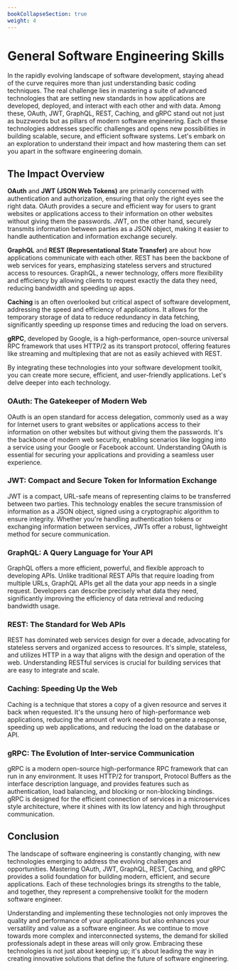 ```yaml
---
bookCollapseSection: true
weight: 4
---
```


# General Software Engineering Skills

In the rapidly evolving landscape of software development, staying ahead of the curve requires more than just understanding basic coding techniques. The real challenge lies in mastering a suite of advanced technologies that are setting new standards in how applications are developed, deployed, and interact with each other and with data. Among these, OAuth, JWT, GraphQL, REST, Caching, and gRPC stand out not just as buzzwords but as pillars of modern software engineering. Each of these technologies addresses specific challenges and opens new possibilities in building scalable, secure, and efficient software systems. Let's embark on an exploration to understand their impact and how mastering them can set you apart in the software engineering domain.

## The Impact Overview

**OAuth** and **JWT (JSON Web Tokens)** are primarily concerned with authentication and authorization, ensuring that only the right eyes see the right data. OAuth provides a secure and efficient way for users to grant websites or applications access to their information on other websites without giving them the passwords. JWT, on the other hand, securely transmits information between parties as a JSON object, making it easier to handle authentication and information exchange securely.

**GraphQL** and **REST (Representational State Transfer)** are about how applications communicate with each other. REST has been the backbone of web services for years, emphasizing stateless servers and structured access to resources. GraphQL, a newer technology, offers more flexibility and efficiency by allowing clients to request exactly the data they need, reducing bandwidth and speeding up apps.

**Caching** is an often overlooked but critical aspect of software development, addressing the speed and efficiency of applications. It allows for the temporary storage of data to reduce redundancy in data fetching, significantly speeding up response times and reducing the load on servers.

**gRPC**, developed by Google, is a high-performance, open-source universal RPC framework that uses HTTP/2 as its transport protocol, offering features like streaming and multiplexing that are not as easily achieved with REST.

By integrating these technologies into your software development toolkit, you can create more secure, efficient, and user-friendly applications. Let's delve deeper into each technology.

### OAuth: The Gatekeeper of Modern Web

OAuth is an open standard for access delegation, commonly used as a way for Internet users to grant websites or applications access to their information on other websites but without giving them the passwords. It's the backbone of modern web security, enabling scenarios like logging into a service using your Google or Facebook account. Understanding OAuth is essential for securing your applications and providing a seamless user experience.

### JWT: Compact and Secure Token for Information Exchange

JWT is a compact, URL-safe means of representing claims to be transferred between two parties. This technology enables the secure transmission of information as a JSON object, signed using a cryptographic algorithm to ensure integrity. Whether you're handling authentication tokens or exchanging information between services, JWTs offer a robust, lightweight method for secure communication.

### GraphQL: A Query Language for Your API

GraphQL offers a more efficient, powerful, and flexible approach to developing APIs. Unlike traditional REST APIs that require loading from multiple URLs, GraphQL APIs get all the data your app needs in a single request. Developers can describe precisely what data they need, significantly improving the efficiency of data retrieval and reducing bandwidth usage.

### REST: The Standard for Web APIs

REST has dominated web services design for over a decade, advocating for stateless servers and organized access to resources. It's simple, stateless, and utilizes HTTP in a way that aligns with the design and operation of the web. Understanding RESTful services is crucial for building services that are easy to integrate and scale.

### Caching: Speeding Up the Web

Caching is a technique that stores a copy of a given resource and serves it back when requested. It's the unsung hero of high-performance web applications, reducing the amount of work needed to generate a response, speeding up web applications, and reducing the load on the database or API.

### gRPC: The Evolution of Inter-service Communication

gRPC is a modern open-source high-performance RPC framework that can run in any environment. It uses HTTP/2 for transport, Protocol Buffers as the interface description language, and provides features such as authentication, load balancing, and blocking or non-blocking bindings. gRPC is designed for the efficient connection of services in a microservices style architecture, where it shines with its low latency and high throughput communication.

## Conclusion

The landscape of software engineering is constantly changing, with new technologies emerging to address the evolving challenges and opportunities. Mastering OAuth, JWT, GraphQL, REST, Caching, and gRPC provides a solid foundation for building modern, efficient, and secure applications. Each of these technologies brings its strengths to the table, and together, they represent a comprehensive toolkit for the modern software engineer.

Understanding and implementing these technologies not only improves the quality and performance of your applications but also enhances your versatility and value as a software engineer. As we continue to move towards more complex and interconnected systems, the demand for skilled professionals adept in these areas will only grow. Embracing these technologies is not just about keeping up; it's about leading the way in creating innovative solutions that define the future of software engineering.

